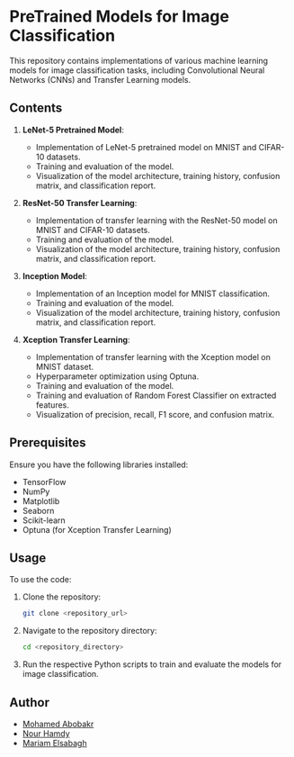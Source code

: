 # PreTrained Models for Image Classification

This repository contains implementations of various machine learning models for image classification tasks, including Convolutional Neural Networks (CNNs) and Transfer Learning models.

## Contents

1. **LeNet-5 Pretrained Model**:
    - Implementation of LeNet-5 pretrained model on MNIST and CIFAR-10 datasets.
    - Training and evaluation of the model.
    - Visualization of the model architecture, training history, confusion matrix, and classification report.

2. **ResNet-50 Transfer Learning**:
    - Implementation of transfer learning with the ResNet-50 model on MNIST and CIFAR-10 datasets.
    - Training and evaluation of the model.
    - Visualization of the model architecture, training history, confusion matrix, and classification report.

3. **Inception Model**:
    - Implementation of an Inception model for MNIST classification.
    - Training and evaluation of the model.
    - Visualization of the model architecture, training history, confusion matrix, and classification report.

4. **Xception Transfer Learning**:
    - Implementation of transfer learning with the Xception model on MNIST dataset.
    - Hyperparameter optimization using Optuna.
    - Training and evaluation of the model.
    - Training and evaluation of Random Forest Classifier on extracted features.
    - Visualization of precision, recall, F1 score, and confusion matrix.

## Prerequisites

Ensure you have the following libraries installed:
- TensorFlow
- NumPy
- Matplotlib
- Seaborn
- Scikit-learn
- Optuna (for Xception Transfer Learning)

## Usage

To use the code:

1. Clone the repository:

    ```bash
    git clone <repository_url>
    ```

2. Navigate to the repository directory:

    ```bash
    cd <repository_directory>
    ```

3. Run the respective Python scripts to train and evaluate the models for image classification.

## Author

- [Mohamed Abobakr](https://github.com/bakar10)
- [Nour Hamdy](https://github.com/NourHamdyy)
- [Mariam Elsabagh](https://github.com/MariamElsbagh)
